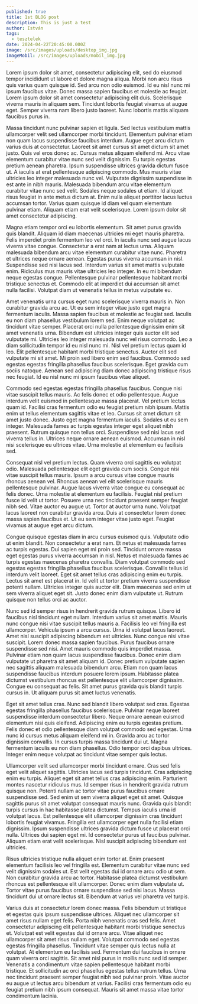 ```yaml
---
published: true
title: 1st BLOG post
description: This is just a test
author: István
tags:
  - tesztelek
date: 2024-04-22T20:45:00.000Z
image: /src/images/uploads/desktop_img.jpg
imageMobil: /src/images/uploads/mobil_img.jpg
---
```


Lorem ipsum dolor sit amet, consectetur adipiscing elit, sed do eiusmod tempor incididunt ut labore et dolore magna
aliqua. Morbi non arcu risus quis varius quam quisque id. Sed arcu non odio euismod. Id eu nisl nunc mi ipsum faucibus
vitae. Donec massa sapien faucibus et molestie ac feugiat. Lorem ipsum dolor sit amet consectetur adipiscing elit duis.
Scelerisque viverra mauris in aliquam sem. Tincidunt lobortis feugiat vivamus at augue eget. Semper viverra nam libero
justo laoreet. Nunc lobortis mattis aliquam faucibus purus in.

Massa tincidunt nunc pulvinar sapien et ligula. Sed lectus vestibulum mattis ullamcorper velit sed ullamcorper morbi
tincidunt. Elementum pulvinar etiam non quam lacus suspendisse faucibus interdum. Augue eget arcu dictum varius duis at
consectetur. Laoreet sit amet cursus sit amet dictum sit amet justo. Quis vel eros donec ac. Cursus metus aliquam
eleifend mi. Arcu vitae elementum curabitur vitae nunc sed velit dignissim. Eu turpis egestas pretium aenean pharetra.
Ipsum suspendisse ultrices gravida dictum fusce ut. A iaculis at erat pellentesque adipiscing commodo. Mus mauris vitae
ultricies leo integer malesuada nunc vel. Vulputate dignissim suspendisse in est ante in nibh mauris. Malesuada bibendum
arcu vitae elementum curabitur vitae nunc sed velit. Sodales neque sodales ut etiam. Id aliquet risus feugiat in ante
metus dictum at. Enim nulla aliquet porttitor lacus luctus accumsan tortor. Varius quam quisque id diam vel quam
elementum pulvinar etiam. Aliquam etiam erat velit scelerisque. Lorem ipsum dolor sit amet consectetur adipiscing.

Magna etiam tempor orci eu lobortis elementum. Sit amet purus gravida quis blandit. Aliquam id diam maecenas ultricies
mi eget mauris pharetra. Felis imperdiet proin fermentum leo vel orci. In iaculis nunc sed augue lacus viverra vitae
congue. Consectetur a erat nam at lectus urna. Aliquam malesuada bibendum arcu vitae elementum curabitur vitae nunc.
Pharetra et ultrices neque ornare aenean. Egestas purus viverra accumsan in nisl. Suspendisse sed nisi lacus sed.
Interdum varius sit amet mattis vulputate enim. Ridiculus mus mauris vitae ultricies leo integer. In eu mi bibendum
neque egestas congue. Pellentesque pulvinar pellentesque habitant morbi tristique senectus et. Commodo elit at imperdiet
dui accumsan sit amet nulla facilisi. Volutpat diam ut venenatis tellus in metus vulputate eu.

Amet venenatis urna cursus eget nunc scelerisque viverra mauris in. Non curabitur gravida arcu ac. Ut eu sem integer
vitae justo eget magna fermentum iaculis. Massa sapien faucibus et molestie ac feugiat sed. Iaculis eu non diam
phasellus vestibulum lorem sed. Enim neque volutpat ac tincidunt vitae semper. Placerat orci nulla pellentesque
dignissim enim sit amet venenatis urna. Bibendum est ultricies integer quis auctor elit sed vulputate mi. Ultricies leo
integer malesuada nunc vel risus commodo. Leo a diam sollicitudin tempor id eu nisl nunc mi. Nisl vel pretium lectus
quam id leo. Elit pellentesque habitant morbi tristique senectus. Auctor elit sed vulputate mi sit amet. Mi proin sed
libero enim sed faucibus. Commodo sed egestas egestas fringilla phasellus faucibus scelerisque. Eget gravida cum sociis
natoque. Aenean sed adipiscing diam donec adipiscing tristique risus nec feugiat. Id eu nisl nunc mi ipsum faucibus
vitae aliquet.

Commodo sed egestas egestas fringilla phasellus faucibus. Congue nisi vitae suscipit tellus mauris. Ac felis donec et
odio pellentesque. Augue interdum velit euismod in pellentesque massa placerat. Vel pretium lectus quam id. Facilisi
cras fermentum odio eu feugiat pretium nibh ipsum. Mattis enim ut tellus elementum sagittis vitae et leo. Cursus sit
amet dictum sit amet justo donec. Justo eget magna fermentum iaculis. Sodales ut eu sem integer. Malesuada fames ac
turpis egestas integer eget aliquet nibh praesent. Rutrum quisque non tellus orci. Suspendisse sed nisi lacus sed
viverra tellus in. Ultrices neque ornare aenean euismod. Accumsan in nisl nisi scelerisque eu ultrices vitae. Urna
molestie at elementum eu facilisis sed.

Consequat nisl vel pretium lectus. Quam viverra orci sagittis eu volutpat odio. Malesuada pellentesque elit eget gravida
cum sociis. Congue nisi vitae suscipit tellus mauris. Ipsum a arcu cursus vitae congue mauris rhoncus aenean vel.
Rhoncus aenean vel elit scelerisque mauris pellentesque pulvinar. Augue lacus viverra vitae congue eu consequat ac felis
donec. Urna molestie at elementum eu facilisis. Feugiat nisl pretium fusce id velit ut tortor. Posuere urna nec
tincidunt praesent semper feugiat nibh sed. Vitae auctor eu augue ut. Tortor at auctor urna nunc. Volutpat lacus laoreet
non curabitur gravida arcu. Duis at consectetur lorem donec massa sapien faucibus et. Ut eu sem integer vitae justo
eget. Feugiat vivamus at augue eget arcu dictum.

Congue quisque egestas diam in arcu cursus euismod quis. Vulputate odio ut enim blandit. Non consectetur a erat nam. Et
netus et malesuada fames ac turpis egestas. Dui sapien eget mi proin sed. Tincidunt ornare massa eget egestas purus
viverra accumsan in nisl. Netus et malesuada fames ac turpis egestas maecenas pharetra convallis. Diam volutpat commodo
sed egestas egestas fringilla phasellus faucibus scelerisque. Convallis tellus id interdum velit laoreet. Eget sit amet
tellus cras adipiscing enim eu turpis. Lectus sit amet est placerat in. Id velit ut tortor pretium viverra suspendisse
potenti nullam. Ultricies integer quis auctor elit. Diam maecenas sed enim ut sem viverra aliquet eget sit. Justo donec
enim diam vulputate ut. Rutrum quisque non tellus orci ac auctor.

Nunc sed id semper risus in hendrerit gravida rutrum quisque. Libero id faucibus nisl tincidunt eget nullam. Interdum
varius sit amet mattis. Mauris nunc congue nisi vitae suscipit tellus mauris a. Facilisis leo vel fringilla est
ullamcorper. Vehicula ipsum a arcu cursus. Urna id volutpat lacus laoreet. Amet nisl suscipit adipiscing bibendum est
ultricies. Nunc congue nisi vitae suscipit. Lorem donec massa sapien faucibus. Purus faucibus ornare suspendisse sed
nisi. Amet mauris commodo quis imperdiet massa. Pulvinar etiam non quam lacus suspendisse faucibus. Donec enim diam
vulputate ut pharetra sit amet aliquam id. Donec pretium vulputate sapien nec sagittis aliquam malesuada bibendum arcu.
Etiam non quam lacus suspendisse faucibus interdum posuere lorem ipsum. Habitasse platea dictumst vestibulum rhoncus est
pellentesque elit ullamcorper dignissim. Congue eu consequat ac felis. Sit amet purus gravida quis blandit turpis cursus
in. Ut aliquam purus sit amet luctus venenatis.

Eget sit amet tellus cras. Nunc sed blandit libero volutpat sed cras. Egestas egestas fringilla phasellus faucibus
scelerisque. Pulvinar neque laoreet suspendisse interdum consectetur libero. Neque ornare aenean euismod elementum nisi
quis eleifend. Adipiscing enim eu turpis egestas pretium. Felis donec et odio pellentesque diam volutpat commodo sed
egestas. Urna nunc id cursus metus aliquam eleifend mi in. Gravida arcu ac tortor dignissim convallis. In cursus turpis
massa tincidunt dui ut. Magna fermentum iaculis eu non diam phasellus. Odio tempor orci dapibus ultrices. Integer enim
neque volutpat ac tincidunt vitae semper quis lectus.

Ullamcorper velit sed ullamcorper morbi tincidunt ornare. Cras sed felis eget velit aliquet sagittis. Ultricies lacus
sed turpis tincidunt. Cras adipiscing enim eu turpis. Aliquet eget sit amet tellus cras adipiscing enim. Parturient
montes nascetur ridiculus mus. Id semper risus in hendrerit gravida rutrum quisque non. Potenti nullam ac tortor vitae
purus faucibus ornare suspendisse sed. Sed enim ut sem viverra aliquet eget sit amet. Quisque sagittis purus sit amet
volutpat consequat mauris nunc. Gravida quis blandit turpis cursus in hac habitasse platea dictumst. Tempus iaculis urna
id volutpat lacus. Est pellentesque elit ullamcorper dignissim cras tincidunt lobortis feugiat vivamus. Fringilla est
ullamcorper eget nulla facilisi etiam dignissim. Ipsum suspendisse ultrices gravida dictum fusce ut placerat orci nulla.
Ultrices dui sapien eget mi. Id consectetur purus ut faucibus pulvinar. Aliquam etiam erat velit scelerisque. Nisl
suscipit adipiscing bibendum est ultricies.

Risus ultricies tristique nulla aliquet enim tortor at. Enim praesent elementum facilisis leo vel fringilla est.
Elementum curabitur vitae nunc sed velit dignissim sodales ut. Est velit egestas dui id ornare arcu odio ut sem. Non
curabitur gravida arcu ac tortor. Habitasse platea dictumst vestibulum rhoncus est pellentesque elit ullamcorper. Donec
enim diam vulputate ut. Tortor vitae purus faucibus ornare suspendisse sed nisi lacus. Massa tincidunt dui ut ornare
lectus sit. Bibendum at varius vel pharetra vel turpis.

Varius duis at consectetur lorem donec massa. Felis bibendum ut tristique et egestas quis ipsum suspendisse ultrices.
Aliquet nec ullamcorper sit amet risus nullam eget felis. Porta nibh venenatis cras sed felis. Amet consectetur
adipiscing elit pellentesque habitant morbi tristique senectus et. Volutpat est velit egestas dui id ornare arcu. Vitae
aliquet nec ullamcorper sit amet risus nullam eget. Volutpat commodo sed egestas egestas fringilla phasellus. Tincidunt
vitae semper quis lectus nulla at volutpat. At elementum eu facilisis sed. Fermentum dui faucibus in ornare quam viverra
orci sagittis. Sit amet nisl purus in mollis nunc sed id semper. Venenatis a condimentum vitae sapien pellentesque
habitant morbi tristique. Et sollicitudin ac orci phasellus egestas tellus rutrum tellus. Urna nec tincidunt praesent
semper feugiat nibh sed pulvinar proin. Vitae auctor eu augue ut lectus arcu bibendum at varius. Facilisi cras fermentum
odio eu feugiat pretium nibh ipsum consequat. Mauris sit amet massa vitae tortor condimentum lacinia.
